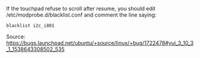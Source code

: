 If the touchpad refuse to scroll after resume, you should edit
/etc/modprobe.d/blacklist.conf and comment the line saying:

```
blacklist i2c_i801
```

Source: https://bugs.launchpad.net/ubuntu/+source/linux/+bug/1722478#yui_3_10_3_1_1538643308502_535
